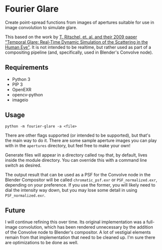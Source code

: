 # Fourier Glare
Create point-spread functions from images of apertures suitable for use in image convolution to simulate glare.

This based on the work by [T. Ritschel, et. al. and their 2009 paper "Temporal Glare: Real-Time Dynamic Simulation of the Scattering in the Human Eye"](https://resources.mpi-inf.mpg.de/hdr/temporalglare/). It is not intended to be realtime, but rather used as part of a compositing pipeline (and, specifically, used in Blender's Convolve node).

## Requirements

* Python 3
* PIP 3
* OpenEXR
* opencv-python
* imageio

## Usage

```python -m fourier-glare -a <file>```

There are other flags supported (or intended to be supported), but that's the main way to do it. There are some sample aperture images you can play with in the `apertures` directory, but feel free to make your own!

Generate files will appear in a directory called `tmp` that, by default, lives inside the module directory. You can override this with a command line switch as desired.

The output result that can be used as a PSF for the Convolve node in the Blender Compositor will be called `chromatic_psf.exr` or `PSF_normalized.exr`, depending on your preference. If you use the former, you will likely need to dial the intensity way down, but you may lose some detail in using `PSF_normalized.exr`.

## Future
I will continue refining this over time. Its original implementation was a full-image convolution, which has been rendered unnecessary by the addition of the Convolve node to Blender's compositor. A lot of vestigial elements remain from that implementation that need to be cleaned up. I'm sure there are optimizations to be done as well.

